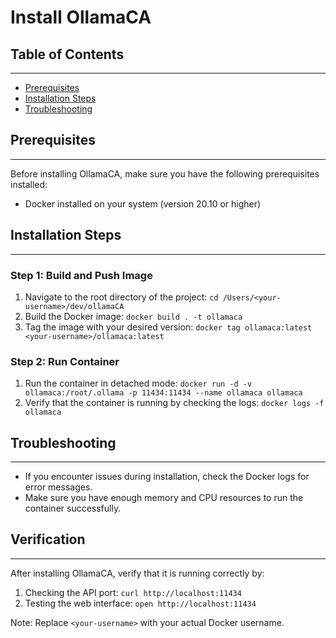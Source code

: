# Install OllamaCA

## Table of Contents
-----------------

* [Prerequisites](#prerequisites)
* [Installation Steps](#installation-steps)
* [Troubleshooting](#troubleshooting)

## Prerequisites
---------------

Before installing OllamaCA, make sure you have the following prerequisites installed:

* Docker installed on your system (version 20.10 or higher)

## Installation Steps
--------------------

### Step 1: Build and Push Image

1. Navigate to the root directory of the project: `cd /Users/<your-username>/dev/ollamaCA`
2. Build the Docker image: `docker build . -t ollamaca`
3. Tag the image with your desired version: `docker tag ollamaca:latest <your-username>/ollamaca:latest`

### Step 2: Run Container

1. Run the container in detached mode: `docker run -d -v ollamaca:/root/.ollama -p 11434:11434 --name ollamaca ollamaca`
2. Verify that the container is running by checking the logs: `docker logs -f ollamaca`

## Troubleshooting
-----------------

* If you encounter issues during installation, check the Docker logs for error messages.
* Make sure you have enough memory and CPU resources to run the container successfully.

## Verification
--------------

After installing OllamaCA, verify that it is running correctly by:

1. Checking the API port: `curl http://localhost:11434`
2. Testing the web interface: `open http://localhost:11434`

Note: Replace `<your-username>` with your actual Docker username.